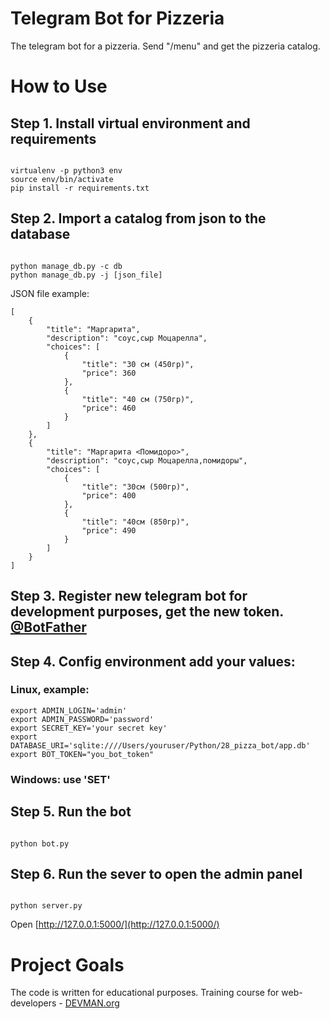 # Telegram Bot for Pizzeria

The telegram bot for a pizzeria. Send "/menu" and get the pizzeria catalog.

# How to Use

## Step 1. Install virtual environment and requirements

``` #!bash

virtualenv -p python3 env
source env/bin/activate
pip install -r requirements.txt
```

## Step 2. Import a catalog from json to the database

``` #!bash

python manage_db.py -c db
python manage_db.py -j [json_file]
```

JSON file example:
```
[
    {
        "title": "Маргарита",
        "description": "соус,сыр Моцарелла",
        "choices": [
            {
                "title": "30 см (450гр)",
                "price": 360
            },
            {
                "title": "40 см (750гр)",
                "price": 460
            }
        ]
    },
    {
        "title": "Маргарита <Помидоро>",
        "description": "соус,сыр Моцарелла,помидоры",
        "choices": [
            {
                "title": "30см (500гр)",
                "price": 400
            },
            {
                "title": "40cм (850гр)",
                "price": 490
            }
        ]
    }
]
```

## Step 3. Register new telegram bot for development purposes, get the new token. [@BotFather](https://telegram.me/botfather)

## Step 4. Config environment add your values:

### Linux, example:
``` #!bash
export ADMIN_LOGIN='admin'
export ADMIN_PASSWORD='password'
export SECRET_KEY='your secret key'
export DATABASE_URI='sqlite:////Users/youruser/Python/28_pizza_bot/app.db'
export BOT_TOKEN="you_bot_token"
```
### Windows: use 'SET'

## Step 5. Run the bot

``` #!bash

python bot.py
```

## Step 6. Run the sever to open the admin panel

``` #!bash

python server.py
```

Open [http://127.0.0.1:5000/](http://127.0.0.1:5000/)

# Project Goals

The code is written for educational purposes. Training course for web-developers - [DEVMAN.org](https://devman.org)
